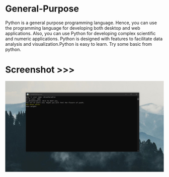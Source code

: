 # General-Purpose
Python is a general purpose programming language. Hence, you can use the programming language for developing both desktop and web applications. Also, you can use Python for developing complex scientific and numeric applications. Python is designed with features to facilitate data analysis and visualization.Python is easy to learn. Try some basic from python.  
    
# Screenshot >>>
![alt text](https://github.com/AhsanParadise/General-Purpose/blob/master/ScreenShot.jpg?raw=true)
